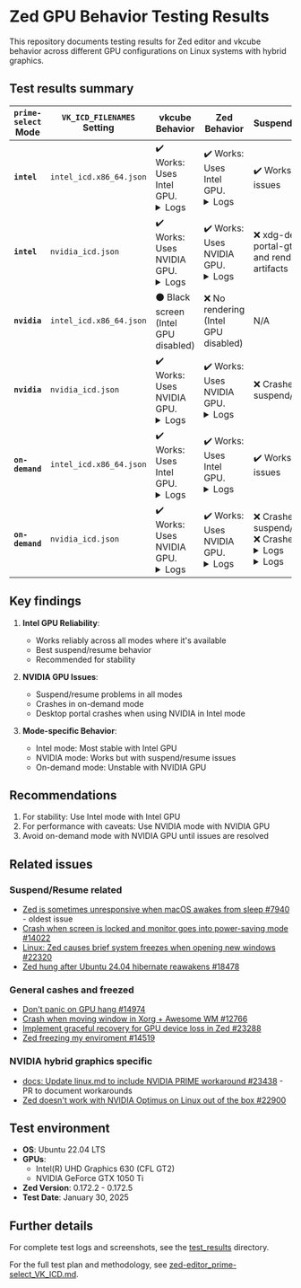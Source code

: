 # Zed GPU Behavior Testing Results

This repository documents testing results for Zed editor and vkcube behavior across different GPU configurations on Linux systems with hybrid graphics.

## Test results summary

| `prime-select` Mode | `VK_ICD_FILENAMES` Setting | vkcube Behavior | Zed Behavior | Suspend/Resume |
|---------------------|---------------------------|-----------------|--------------|----------------|
| **`intel`** | `intel_icd.x86_64.json` | ✔️ Works: Uses Intel GPU.<br><details><summary>Logs</summary>`Selected GPU 0: Intel(R) UHD Graphics 630 (CFL GT2), type: 1`</details> | ✔️ Works: Uses Intel GPU.<br><details><summary>Logs</summary>`Adapter: "Intel(R) UHD Graphics 630 (CFL GT2)"`</details> | ✔️ Works without issues |
| **`intel`** | `nvidia_icd.json` | ✔️ Works: Uses NVIDIA GPU.<br><details><summary>Logs</summary>`Selected GPU 0: NVIDIA GeForce GTX 1050 Ti, type: 2`</details> | ✔️ Works: Uses NVIDIA GPU.<br><details><summary>Logs</summary>`Adapter: "NVIDIA GeForce GTX 1050 Ti"`</details> | ❌ xdg-desktop-portal-gtk crash and rendering artifacts |
| **`nvidia`** | `intel_icd.x86_64.json` | ⚫ Black screen (Intel GPU disabled) | ❌ No rendering (Intel GPU disabled) | N/A |
| **`nvidia`** | `nvidia_icd.json` | ✔️ Works: Uses NVIDIA GPU.<br><details><summary>Logs</summary>`Selected GPU 2: NVIDIA GeForce GTX 1050 Ti, type: 2`</details> | ✔️ Works: Uses NVIDIA GPU.<br><details><summary>Logs</summary>`Adapter: "NVIDIA GeForce GTX 1050 Ti"`</details> | ❌ Crashes on suspend/resume |
| **`on-demand`** | `intel_icd.x86_64.json` | ✔️ Works: Uses Intel GPU.<br><details><summary>Logs</summary>`Selected GPU 0: Intel(R) UHD Graphics 630 (CFL GT2), type: 1`</details> | ✔️ Works: Uses Intel GPU.<br><details><summary>Logs</summary>`Adapter: "Intel(R) UHD Graphics 630 (CFL GT2)"`</details> | ✔️ Works without issues |
| **`on-demand`** | `nvidia_icd.json` | ✔️ Works: Uses NVIDIA GPU.<br><details><summary>Logs</summary>`Selected GPU 0: NVIDIA GeForce GTX 1050 Ti with Max-Q Design, type: 2`</details> | ✔️ Works: Uses NVIDIA GPU.<br><details><summary>Logs</summary>`GPU has crashed, and no debug information is available.`</details> | ❌ Crashes on suspend/resume ❌ Crashes.<br><details><summary>Logs</summary>`Selected GPU 0: NVIDIA GeForce GTX 1050 Ti with Max-Q Design, type: 2`<br>`vkcube: ./cube/cube.c:1080: demo_draw: Assertion '!err' failed.`</details><details><summary>Logs</summary>`GPU has crashed, and no debug information is available.`</details> |

## Key findings

1. **Intel GPU Reliability**:
   - Works reliably across all modes where it's available
   - Best suspend/resume behavior
   - Recommended for stability

2. **NVIDIA GPU Issues**:
   - Suspend/resume problems in all modes
   - Crashes in on-demand mode
   - Desktop portal crashes when using NVIDIA in Intel mode

3. **Mode-specific Behavior**:
   - Intel mode: Most stable with Intel GPU
   - NVIDIA mode: Works but with suspend/resume issues
   - On-demand mode: Unstable with NVIDIA GPU

## Recommendations

1. For stability: Use Intel mode with Intel GPU
2. For performance with caveats: Use NVIDIA mode with NVIDIA GPU
3. Avoid on-demand mode with NVIDIA GPU until issues are resolved

## Related issues

### Suspend/Resume related
- [Zed is sometimes unresponsive when macOS awakes from sleep #7940](https://github.com/zed-industries/zed/issues/7940) - oldest issue
- [Crash when screen is locked and monitor goes into power-saving mode #14022](https://github.com/zed-industries/zed/issues/14022)
- [Linux: Zed causes brief system freezes when opening new windows #22320](https://github.com/zed-industries/zed/issues/22320)
- [Zed hung after Ubuntu 24.04 hibernate reawakens #18478](https://github.com/zed-industries/zed/issues/18478)

### General cashes and freezed
- [Don't panic on GPU hang #14974](https://github.com/zed-industries/zed/pull/14974)
- [Crash when moving window in Xorg + Awesome WM #12766](https://github.com/zed-industries/zed/issues/12766)
- [Implement graceful recovery for GPU device loss in Zed #23288](https://github.com/zed-industries/zed/issues/23288)
- [Zed freezing my enviroment #14519](https://github.com/zed-industries/zed/issues/14519)

### NVIDIA hybrid graphics specific
- [docs: Update linux.md to include NVIDIA PRIME workaround #23438](https://github.com/zed-industries/zed/pull/23438) - PR to document workarounds
- [Zed doesn't work with NVIDIA Optimus on Linux out of the box #22900](https://github.com/zed-industries/zed/issues/22900)

## Test environment

- **OS**: Ubuntu 22.04 LTS
- **GPUs**:
  - Intel(R) UHD Graphics 630 (CFL GT2)
  - NVIDIA GeForce GTX 1050 Ti
- **Zed Version**: 0.172.2 - 0.172.5
- **Test Date**: January 30, 2025

## Further details

For complete test logs and screenshots, see the [test_results](./test_results) directory.

For the full test plan and methodology, see [zed-editor_prime-select_VK_ICD.md](./zed-editor_prime-select_VK_ICD.md).
